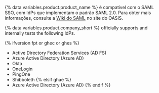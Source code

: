 {% data variables.product.product_name %} é compatível com o SAML SSO, com IdPs que implementam o padrão SAML 2.0. Para obter mais informações, consulte a [Wiki do SAML](https://wiki.oasis-open.org/security) no site do OASIS.

{% data variables.product.company_short %} officially supports and internally tests the following IdPs.

{% ifversion fpt or ghec or ghes %}
- Active Directory Federation Services (AD FS)
- Azure Active Directory (Azure AD)
- Okta
- OneLogin
- PingOne
- Shibboleth
{% elsif ghae %}
- Azure Active Directory (Azure AD)
{% endif %}
